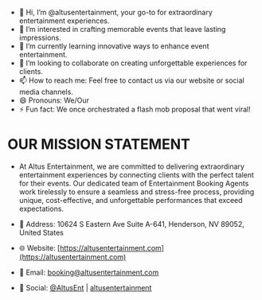 - 👋 Hi, I’m @altusentertainment, your go-to for extraordinary entertainment experiences.
- 👀 I’m interested in crafting memorable events that leave lasting impressions.
- 🌱 I’m currently learning innovative ways to enhance event entertainment.
- 💞️ I’m looking to collaborate on creating unforgettable experiences for clients.
- 📫 How to reach me: Feel free to contact us via our website or social media channels.
- 😄 Pronouns: We/Our
- ⚡ Fun fact: We once orchestrated a flash mob proposal that went viral!

# OUR MISSION STATEMENT
- At Altus Entertainment, we are committed to delivering extraordinary entertainment experiences by connecting clients with the perfect talent for their events. Our dedicated team of Entertainment Booking Agents work tirelessly to ensure a seamless and stress-free process, providing unique, cost-effective, and unforgettable performances that exceed expectations.

- 📍 Address: 10624 S Eastern Ave Suite A-641, Henderson, NV 89052, United States
- 🌐 Website: [https://altusentertainment.com](https://altusentertainment.com)
- 📧 Email: [booking@altusentertainment.com](mailto:booking@altusentertainment.com)
- 📱 Social: [@AltusEnt](https://twitter.com/AltusEnt) | [altusentertainment](https://www.linkedin.com/company/altusentertainment)
